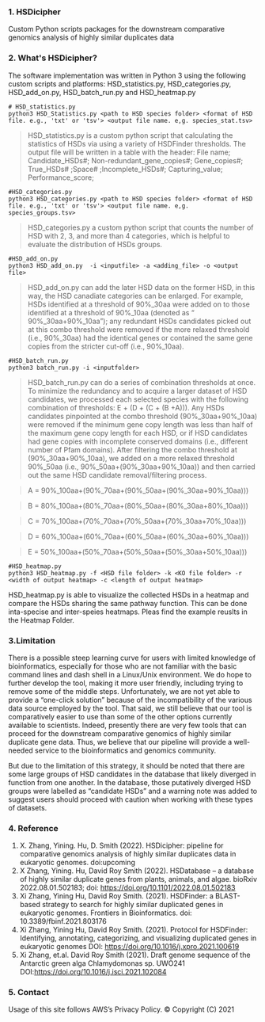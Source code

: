 
### 1. HSDicipher
Custom Python scripts packages for the downstream comparative genomics analysis of highly similar duplicates data

### 2. What's HSDicipher?
The software implementation was written in Python 3 using the following custom scripts and platforms: HSD_statistics.py, HSD_categories.py, HSD_add_on.py, HSD_batch_run.py and HSD_heatmap.py

```
# HSD_statistics.py
python3 HSD_Statistics.py <path to HSD species folder> <format of HSD file. e.g., 'txt' or 'tsv'> <output file name. e,g. species_stat.tsv>
```
>HSD_statistics.py is a custom python script that calculating the statistics of HSDs via using a variety of HSDFinder thresholds. The output file will be written in a table with the header: File name; Candidate_HSDs#; Non-redundant_gene_copies#; Gene_copies#; True_HSDs# ;Space# ;Incomplete_HSDs#; Capturing_value; Performance_score;

```
#HSD_categories.py
python3 HSD_categories.py <path to HSD species folder> <format of HSD file. e.g., 'txt' or 'tsv'> <output file name. e,g. species_groups.tsv>

```
>HSD_categories.py a custom python script that counts the number of HSD with 2, 3, and more than 4 categories, which is helpful to evaluate the distribution of HSDs groups. 


```
#HSD_add_on.py
python3 HSD_add_on.py  -i <inputfile> -a <adding_file> -o <output file>
```
>HSD_add_on.py can add the later HSD data on the former HSD, in this way, the HSD canadiate categories can be enlarged. For example, HSDs identified at a threshold of 90%_30aa were added on to those identified at a threshold of 90%_10aa (denoted as “ 90%_30aa+90%_10aa”); any redundant HSDs candidates picked out at this combo threshold were removed if the more relaxed threshold (i.e., 90%_30aa) had the identical genes or contained the same gene copies from the stricter cut-off (i.e., 90%_10aa).


```
#HSD_batch_run.py
python3 batch_run.py -i <inputfolder>
```
> HSD_batch_run.py can do a series of combination thresholds at once. To minimize the redundancy and to acquire a larger dataset of HSD candidates, we processed each selected species with the following combination of thresholds: E + (D + (C + (B +A))). Any HSDs candidates pinpointed at the combo threshold (90%_30aa+90%_10aa) were removed if the minimum gene copy length was less than half of the maximum gene copy length for each HSD, or if HSD candidates had gene copies with incomplete conserved domains (i.e., different number of Pfam domains). After filtering the combo threshold at (90%_30aa+90%_10aa), we added on a more relaxed threshold 90%_50aa (i.e., 90%_50aa+(90%_30aa+90%_10aa)) and then carried out the same HSD candidate removal/filtering process.

>A = 90%_100aa+(90%_70aa+(90%_50aa+(90%_30aa+90%_10aa)))

>B = 80%_100aa+(80%_70aa+(80%_50aa+(80%_30aa+80%_10aa)))

>C = 70%_100aa+(70%_70aa+(70%_50aa+(70%_30aa+70%_10aa)))

>D = 60%_100aa+(60%_70aa+(60%_50aa+(60%_30aa+60%_10aa)))

>E = 50%_100aa+(50%_70aa+(50%_50aa+(50%_30aa+50%_10aa)))

```
#HSD_heatmap.py
python3 HSD_heatmap.py -f <HSD file folder> -k <KO file folder> -r <width of output heatmap> -c <length of output heatmap>
```
HSD_heatmap.py is able to visualize the collected HSDs in a heatmap and compare the HSDs sharing the same pathway function. This can be done inta-specise and inter-speies heatmaps. Pleas find the example reuslts in the Heatmap Folder.


### 3.Limitation
There is a possible steep learning curve for users with limited knowledge of bioinformatics, especially for those who are not familiar with the basic command lines and dash shell in a Linux/Unix environment. We do hope to further develop the tool, making it more user friendly, including trying to remove some of the middle steps. Unfortunately, we are not yet able to provide a “one-click solution” because of the incompatibility of the various data source employed by the tool. That said, we still believe that our tool is comparatively easier to use than some of the other options currently available to scientists. Indeed, presently there are very few tools that can proceed for the downstream comparative genomics of highly similar duplicate gene data. Thus, we believe that our pipeline will provide a well-needed service to the bioinformatics and genomics community.

But due to the limitation of this strategy, it should be noted that there are some large groups of HSD candidates in the database that likely diverged in function from one another. In the database, those putatively diverged HSD groups were labelled as “candidate HSDs” and a warning note was added to suggest users should proceed with caution when working with these types of datasets.

### 4. Reference
1. X. Zhang, Yining. Hu, D. Smith (2022). HSDicipher: pipeline for comparative genomics analysis of highly similar duplicates data in eukaryotic genomes. doi:upcoming
2. X Zhang, Yining. Hu, David Roy Smith (2022). HSDatabase – a database of highly similar duplicate genes from plants, animals, and algae. bioRxiv 2022.08.01.502183; doi: https://doi.org/10.1101/2022.08.01.502183
3. Xi Zhang, Yining Hu, David Roy Smith. (2021). HSDFinder: a BLAST-based strategy to search for highly similar duplicated genes in eukaryotic genomes. Frontiers in Bioinformatics. doi: 10.3389/fbinf.2021.803176
4. Xi Zhang, Yining Hu, David Roy Smith. (2021). Protocol for HSDFinder: Identifying, annotating, categorizing, and visualizing duplicated genes in eukaryotic genomes DOI: https://doi.org/10.1016/j.xpro.2021.100619
5. Xi Zhang, et.al. David Roy Smith (2021). Draft genome sequence of the Antarctic green alga Chlamydomonas sp. UWO241 DOI:https://doi.org/10.1016/j.isci.2021.102084

### 5. Contact
Usage of this site follows AWS’s Privacy Policy. © Copyright (C) 2021
